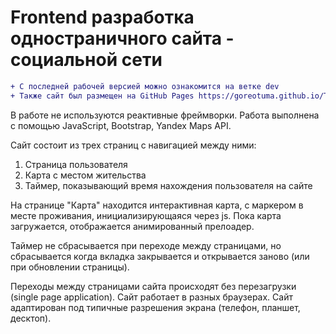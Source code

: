 # Frontend разработка одностраничного сайта - социальной сети
```diff
+ С последней рабочей версией можно ознакомится на ветке dev
+ Также сайт был размещен на GitHub Pages https://goreotuma.github.io/TestTaskJS-2024/
```
В работе не используются реактивные фреймворки. Работа выполнена с помощью JavaScript, Bootstrap, Yandex Maps API.

Сайт состоит из трех страниц с навигацией между ними:
1) Страница пользователя
2) Карта с местом жительства
3) Таймер, показывающий время нахождения пользователя на сайте

На странице "Карта" находится интерактивная карта, с маркером в месте проживания, инициализирующаяся через js. Пока карта загружается, отображается анимированный прелоадер.

Таймер не сбрасывается при переходе между страницами, но сбрасывается когда вкладка закрывается и открывается заново (или при обновлении страницы).

Переходы между страницами сайта происходят без перезагрузки (single page application).
Сайт работает в разных браузерах.
Сайт адаптирован под типичные разрешения экрана (телефон, планшет, десктоп).

